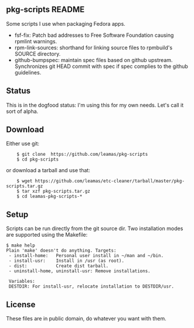 ## pkg-scripts README

Some scripts I use when packaging Fedora apps.
- fsf-fix: Patch bad addresses to Free Software Foundation causing rpmlint
  warnings.
- rpm-link-sources: shorthand for linking source files to rpmbuild's
  SOURCE directory.
- github-bumpspec: maintain spec files based on github upstream. Synchronizes
  git HEAD commit with spec if spec complies to the github guidelines.

## Status
This is in the dogfood status: I'm using this for my own needs.  Let's call
it sort of alpha.

## Download
Either use git:
```
    $ git clone  https://github.com/leamas/pkg-scripts
    $ cd pkg-scripts
```
or download a tarball and use that:
```
    $ wget https://github.com/leamas/etc-cleaner/tarball/master/pkg-scripts.tar.gz
    $ tar xzf pkg-scripts.tar.gz
    $ cd leamas-pkg-scripts-*
```

## Setup

Scripts can be run directly from the git source dir. Two installation
modes are supported using the Makefile:
```
$ make help
Plain 'make' doesn't do anything. Targets:
 - install-home:   Personal user install in ~/man and ~/bin.
 - install-usr:    Install in /usr (as root).
 - dist:           Create dist tarball.
 - uninstall-home, uninstall-usr: Remove installations.

 Variables:
 DESTDIR: For install-usr, relocate installation to DESTDIR/usr.
```

## License

These files are in public domain, do whatever you want with them.
